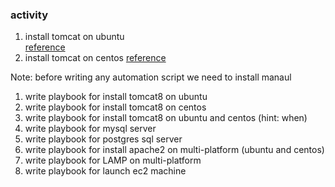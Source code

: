 ### activity
1. install tomcat on ubuntu  
[reference](https://www.digitalocean.com/community/tutorials/how-to-install-apache-tomcat-8-on-ubuntu-16-04)
2. install tomcat on centos 
[reference](https://www.vultr.com/docs/how-to-install-apache-tomcat-8-on-centos-7)

Note: before writing any automation script we need to install manaul 

   1. write playbook for install tomcat8 on ubuntu 
   2. write playbook for install tomcat8 on centos
   3. write playbook for install tomcat8 on ubuntu and centos (hint: when)
   4. write playbook for mysql server
   5. write playbook for postgres sql server
   6. write playbook for install apache2 on multi-platform (ubuntu and centos)
   7. write playbook for LAMP on multi-platform 
   8. write playbook for launch ec2 machine 
